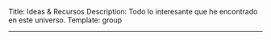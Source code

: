 Title: Ideas & Recursos
Description: Todo lo interesante que he encontrado en este universo.
Template: group

----
